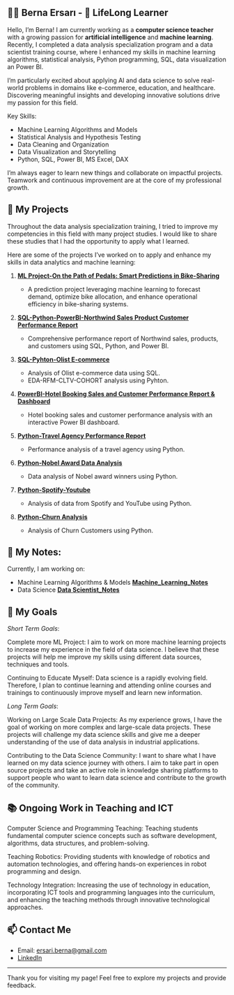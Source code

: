 ## 👩‍💻 Berna Ersarı - 🤖 LifeLong Learner

Hello, I’m Berna!
I am currently working as a **computer science teacher** with a growing passion for **artificial intelligence** and **machine learning**. Recently, I completed a data analysis specialization program and a data scientist training course, where I enhanced my skills in machine learning algorithms, statistical analysis, Python programming, SQL, data visualization an Power BI.

I’m particularly excited about applying AI and data science to solve real-world problems in domains like e-commerce, education, and healthcare. Discovering meaningful insights and developing innovative solutions drive my passion for this field.

Key Skills:
* Machine Learning Algorithms and Models
* Statistical Analysis and Hypothesis Testing
* Data Cleaning and Organization
* Data Visualization and Storytelling
* Python, SQL, Power BI, MS Excel, DAX

I’m always eager to learn new things and collaborate on impactful projects. Teamwork and continuous improvement are at the core of my professional growth.

## 🚀 My Projects
Throughout the data analysis specialization training, I tried to improve my competencies in this field with many project studies. I would like to share these studies that I had the opportunity to apply what I learned.

Here are some of the projects I’ve worked on to apply and enhance my skills in data analytics and machine learning:

1. **[ML Project-On the Path of Pedals: Smart Predictions in Bike-Sharing](https://github.com/brnersr/ML_bikesharing)**
   
    - A prediction project leveraging machine learning to forecast demand, optimize bike allocation, and enhance operational efficiency in bike-sharing systems.

3. **[SQL-Python-PowerBI-Northwind Sales Product Customer Performance Report](https://github.com/brnersr/Northwind-Project)**
   - Comprehensive performance report of Northwind sales, products, and customers using SQL, Python, and Power BI.

4. **[SQL-Pyhton-Olist E-commerce](https://github.com/brnersr/Olist_E_Commerce)**
   - Analysis of Olist e-commerce data using SQL.
   - EDA-RFM-CLTV-COHORT analysis using Pyhton.
  
5. **[PowerBI-Hotel Booking Sales and Customer Performance Report & Dashboard](https://github.com/brnersr/Hotel_Booking)**
   - Hotel booking sales and customer performance analysis with an interactive Power BI dashboard.

6. **[Python-Travel Agency Performance Report](https://github.com/brnersr/Travel-Agency)**
   - Performance analysis of a travel agency using Python.

7. **[Python-Nobel Award Data Analysis](https://github.com/brnersr/Nobel_Award)**
   - Data analysis of Nobel award winners using Python.

8. **[Python-Spotify-Youtube](https://github.com/brnersr/Spotify_Youtube_EDA)**
   - Analysis of data from Spotify and YouTube using Python.
     
9. **[Python-Churn Analysis](https://github.com/brnersr/churn_analysis)**
   - Analysis of Churn Customers using Python.
     

## 🌱 My Notes:

Currently, I am working on:
*  Machine Learning Algorithms & Models **[Machine_Learning_Notes](https://github.com/brnersr/machine_learning)**
*  Data Science **[Data Scientist_Notes](https://github.com/brnersr/data_scientist_bootcamp)**


## 🎯 My Goals
_Short Term Goals_:

Complete more ML Project: I aim to work on more machine learning projects to increase my experience in the field of data science. I believe that these projects will help me improve my skills using different data sources, techniques and tools.

Continuing to Educate Myself: Data science is a rapidly evolving field. Therefore, I plan to continue learning and attending online courses and trainings to continuously improve myself and learn new information.

_Long Term Goals_:

Working on Large Scale Data Projects: As my experience grows, I have the goal of working on more complex and large-scale data projects. These projects will challenge my data science skills and give me a deeper understanding of the use of data analysis in industrial applications.

Contributing to the Data Science Community: I want to share what I have learned on my data science journey with others. I aim to take part in open source projects and take an active role in knowledge sharing platforms to support people who want to learn data science and contribute to the growth of the community.


## 📚 Ongoing Work in Teaching and ICT
Computer Science and Programming Teaching: Teaching students fundamental computer science concepts such as software development, algorithms, data structures, and problem-solving.

Teaching Robotics: Providing students with knowledge of robotics and automation technologies, and offering hands-on experiences in robot programming and design.

Technology Integration: Increasing the use of technology in education, incorporating ICT tools and programming languages into the curriculum, and enhancing the teaching methods through innovative technological approaches.


  ## 📫 Contact Me

- Email: ersari.berna@gmail.com
- [LinkedIn](https://www.linkedin.com/in/bernaersari/)

---

Thank you for visiting my page! Feel free to explore my projects and provide feedback.

<!---
brnersr/brnersr is a ✨ special  repository because its `README.md` (this file) appears on your GitHub profile.
You can click the Preview link to take a look at your changes.
--->
